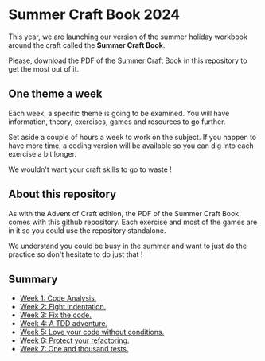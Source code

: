 # Summer Craft Book 2024

This year, we are launching our version of the summer holiday workbook around the craft called the **Summer Craft Book**.

Please, download the PDF of the Summer Craft Book in this repository to get the most out of it.

## One theme a week

Each week, a specific theme is going to be examined. You will have information, theory,  exercises, games and resources to go further. 

Set aside a couple of hours a week to work on the subject. If you happen to have more time, a coding version will be available so you can dig into each exercise a bit longer.

We wouldn't want your craft skills to go to waste !

## About this repository

As with the Advent of Craft edition, the PDF of the Summer Craft Book comes with this github repository. Each exercise and most of the games are in it so you could use the repository standalone.

We understand you could be busy in the summer and want to just do the practice so don't hesitate to do just that !

## Summary
- [Week 1: Code Analysis.](01-code-analysis/week01.md)
- [Week 2: Fight indentation.](02-object-calisthenics/week02.md)
- [Week 3: Fix the code.](docs/exercise/week03)
- [Week 4: A TDD adventure.](docs/exercise/week04)
- [Week 5: Love your code without conditions.](docs/exercise/week05)
- [Week 6: Protect your refactoring.](docs/exercise/week06)
- [Week 7: One and thousand tests.](docs/exercise/week07)

